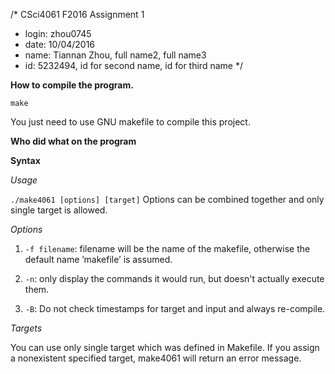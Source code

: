 /* CSci4061 F2016 Assignment 1
* login: zhou0745
* date: 10/04/2016
* name: Tiannan Zhou, full name2, full name3
* id: 5232494, id for second name, id for third name */

**How to compile the program.**

~~~
make
~~~

You just need to use GNU makefile to compile this project.

**Who did what on the program**

<TBD>

**Syntax**

*Usage*

 `./make4061 [options] [target]` Options can be combined together and only single target is allowed.

*Options*

1. `-f filename`: filename will be the name of the makefile, otherwise the default name ’makefile’ is assumed.

2. `-n`: only display the commands it would run, but doesn't actually execute them.

3. `-B`: Do not check timestamps for target and input and always re-compile.

*Targets*

You can use only single target which was defined in Makefile. If you assign a nonexistent specified target, make4061 will return an error message.